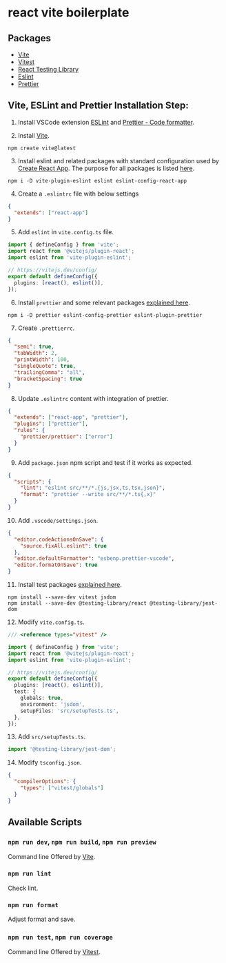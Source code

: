 # react vite boilerplate

## Packages

- [Vite](https://vitejs.dev/guide/why.html)
- [Vitest](https://vitest.dev/guide/)
- [React Testing Library](https://testing-library.com/docs/react-testing-library/intro/)
- [Eslint](https://eslint.org/)
- [Prettier](https://prettier.io/)

## Vite, ESLint and Prettier Installation Step:

1. Install VSCode extension [ESLint](https://marketplace.visualstudio.com/items?itemName=dbaeumer.vscode-eslint) and [Prettier - Code formatter](https://marketplace.visualstudio.com/items?itemName=esbenp.prettier-vscode).

2. Install [Vite](https://vitejs.dev/guide/).

```
npm create vite@latest
```

3. Install eslint and related packages with standard configuration used by [Create React App](https://www.npmjs.com/package/eslint-config-react-app). The purpose for all packages is listed [here](https://www.robinwieruch.de/vite-eslint/).

```
npm i -D vite-plugin-eslint eslint eslint-config-react-app
```

4. Create a `.eslintrc` file with below settings

```json
{
  "extends": ["react-app"]
}
```

5. Add `eslint` in `vite.config.ts` file.

```ts
import { defineConfig } from 'vite';
import react from '@vitejs/plugin-react';
import eslint from 'vite-plugin-eslint';

// https://vitejs.dev/config/
export default defineConfig({
  plugins: [react(), eslint()],
});
```

6.  Install `prettier` and some relevant packages [explained here](https://prettier.io/docs/en/install.html#eslint-and-other-linters).

```
npm i -D prettier eslint-config-prettier eslint-plugin-prettier
```

7. Create `.prettierrc`.

```json
{
  "semi": true,
  "tabWidth": 2,
  "printWidth": 100,
  "singleQuote": true,
  "trailingComma": "all",
  "bracketSpacing": true
}
```

8. Update `.eslintrc` content with integration of prettier.

```json
{
  "extends": ["react-app", "prettier"],
  "plugins": ["prettier"],
  "rules": {
    "prettier/prettier": ["error"]
  }
}
```

9. Add `package.json` npm script and test if it works as expected.

```json
{
  "scripts": {
    "lint": "eslint src/**/*.{js,jsx,ts,tsx,json}",
    "format": "prettier --write src/**/*.ts{,x}"
  }
}
```

10. Add `.vscode/settings.json`.

```json
{
  "editor.codeActionsOnSave": {
    "source.fixAll.eslint": true
  },
  "editor.defaultFormatter": "esbenp.prettier-vscode",
  "editor.formatOnSave": true
}
```

11. Install test packages [explained here](https://pjchender.dev/npm/note-vite-vitest/).

```
npm install --save-dev vitest jsdom
npm install --save-dev @testing-library/react @testing-library/jest-dom
```

12. Modify `vite.config.ts`.

```ts
/// <reference types="vitest" />

import { defineConfig } from 'vite';
import react from '@vitejs/plugin-react';
import eslint from 'vite-plugin-eslint';

// https://vitejs.dev/config/
export default defineConfig({
  plugins: [react(), eslint()],
  test: {
    globals: true,
    environment: 'jsdom',
    setupFiles: 'src/setupTests.ts',
  },
});
```

13. Add `src/setupTests.ts`.

```ts
import '@testing-library/jest-dom';
```

14. Modify `tsconfig.json`.

```json
{
  "compilerOptions": {
    "types": ["vitest/globals"]
  }
}
```

## Available Scripts

### `npm run dev`, `npm run build`, `npm run preview`

Command line Offered by [Vite](https://vitejs.dev/guide/cli.html).

### `npm run lint`

Check lint.

### `npm run format`

Adjust format and save.

### `npm run test`, `npm run coverage`

Command line Offered by [Vitest](https://vitest.dev/guide/#command-line-interface).
